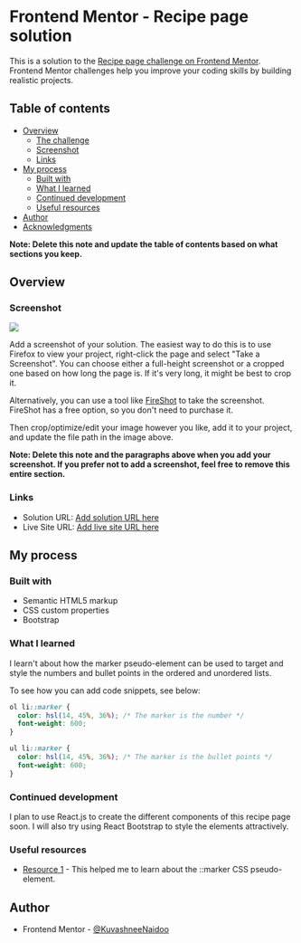 # Frontend Mentor - Recipe page solution

This is a solution to the [Recipe page challenge on Frontend Mentor](https://www.frontendmentor.io/challenges/recipe-page-KiTsR8QQKm). Frontend Mentor challenges help you improve your coding skills by building realistic projects.

## Table of contents

- [Overview](#overview)
  - [The challenge](#the-challenge)
  - [Screenshot](#screenshot)
  - [Links](#links)
- [My process](#my-process)
  - [Built with](#built-with)
  - [What I learned](#what-i-learned)
  - [Continued development](#continued-development)
  - [Useful resources](#useful-resources)
- [Author](#author)
- [Acknowledgments](#acknowledgments)

**Note: Delete this note and update the table of contents based on what sections you keep.**

## Overview

### Screenshot

![](./screenshot.jpg)

Add a screenshot of your solution. The easiest way to do this is to use Firefox to view your project, right-click the page and select "Take a Screenshot". You can choose either a full-height screenshot or a cropped one based on how long the page is. If it's very long, it might be best to crop it.

Alternatively, you can use a tool like [FireShot](https://getfireshot.com/) to take the screenshot. FireShot has a free option, so you don't need to purchase it.

Then crop/optimize/edit your image however you like, add it to your project, and update the file path in the image above.

**Note: Delete this note and the paragraphs above when you add your screenshot. If you prefer not to add a screenshot, feel free to remove this entire section.**

### Links

- Solution URL: [Add solution URL here](https://your-solution-url.com)
- Live Site URL: [Add live site URL here](https://your-live-site-url.com)

## My process

### Built with

- Semantic HTML5 markup
- CSS custom properties
- Bootstrap

### What I learned

I learn't about how the marker pseudo-element can be used to target and style the numbers and bullet points
in the ordered and unordered lists.

To see how you can add code snippets, see below:

```css
ol li::marker {
  color: hsl(14, 45%, 36%); /* The marker is the number */
  font-weight: 600;
}

ul li::marker {
  color: hsl(14, 45%, 36%); /* The marker is the bullet points */
  font-weight: 600;
}
```

### Continued development

I plan to use React.js to create the different components of this recipe page soon. I will also try using React Bootstrap
to style the elements attractively.

### Useful resources

- [Resource 1](https://developer.mozilla.org/en-US/docs/Web/CSS/::marker) - This helped me to learn about the ::marker CSS pseudo-element.

## Author

- Frontend Mentor - [@KuvashneeNaidoo](https://www.frontendmentor.io/profile/KuvashneeNaidoo)

